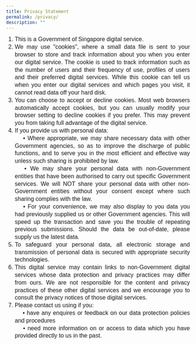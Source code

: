 ```yaml
---
title: Privacy Statement
permalink: /privacy/
description: ""
---
```

<ol>
   <li style="line-height:1.3;font-size:16px;font-family:Arial;text-align:justify;">This is a Government of Singapore digital service.</li>
   <li style="line-height:1.3;font-size:16px;font-family:Arial;text-align:justify;">We may use "cookies", where a small data file is sent to your browser to store and track information about you when you enter our digital service. The cookie is used to track information such as the number of users and their frequency of use, profiles of users and their preferred digital services. While this cookie can tell us when you enter our digital services and which pages you visit, it cannot read data off your hard disk.</li>
   <li style="line-height:1.3;font-size:16px;font-family:Arial;text-align:justify;">You can choose to accept or decline cookies. Most web browsers automatically accept cookies, but you can usually modify your browser setting to decline cookies if you prefer. This may prevent you from taking full advantage of the digital service.</li>
   <li style="line-height:1.3;font-size:16px;font-family:Arial;text-align:justify;">If you provide us with personal data:<br>
      &emsp; • Where appropriate, we may share necessary data with other Government agencies, so as to improve the discharge of public functions, and to serve you in the most efficient and effective way unless such sharing is prohibited by law.<br>
      &emsp; • We may share your personal data with non-Government entities that have been authorised to carry out specific Government services. We will NOT share your personal data with other non-Government entities without your consent except where such sharing complies with the law.<br>
      &emsp; • For your convenience, we may also display to you data you had previously supplied us or other Government agencies. This will speed up the transaction and save you the trouble of repeating previous submissions. Should the data be out-of-date, please supply us the latest data.</li>
   <li style="line-height:1.3;font-size:16px;font-family:Arial;text-align:justify;">To safeguard your personal data, all electronic storage and transmission of personal data is secured with appropriate security technologies.</li>
   <li style="line-height:1.3;font-size:16px;font-family:Arial;text-align:justify;">This digital service may contain links to non-Government digital services whose data protection and privacy practices may differ from ours. We are not responsible for the content and privacy practices of these other digital services and we encourage you to consult the privacy notices of those digital services.</li>
   <li style="line-height:1.3;font-size:16px;font-family:Arial;text-align:justify;">Please contact us using if you:<br>
      &emsp; • have any enquires or feedback on our data protection policies and procedures<br>
      &emsp; • need more information on or access to data which you have provided directly to us in the past.</li></ol>